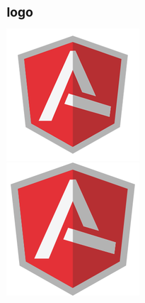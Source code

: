 # logo
![ng-japan logo](ng-japan.png "ng-japan logo")
![ng-japan logo full](ng-japan_full.png "ng-japan logo full")